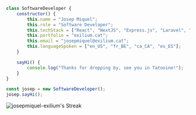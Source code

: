 ```javascript
class SoftwareDeveloper {
    constructor() {
        this.name = "Josep Miquel";
        this.role = "Software Developer";
        this.techStack = ["React", "NextJS", "Express.js", "Laravel", "VueJS", "Django"];
        this.portfolio = "exilium.cat";
        this.email = "josepmiquel@exilium.cat";
        this.languageSpoken = ["en_US", "fr_BE", "ca_CA", "es_ES"];
    }

    sayHi() {
        console.log("Thanks for dropping by, see you in Tatooine!");
    }
}

const josep = new SoftwareDeveloper();
josep.sayHi();
```

![josepmiquel-exilium's Streak](https://github-readme-streak-stats.herokuapp.com/?user=josepmiquel-exilium&theme=tokyonight&hide_border=true&hide_current_streak=true&hide_longest_streak=true)
